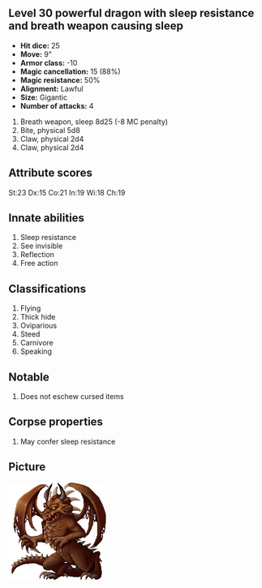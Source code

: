 ## Level 30 powerful dragon with sleep resistance and breath weapon causing sleep

- **Hit dice:** 25
- **Move:** 9"
- **Armor class:** -10
- **Magic cancellation:** 15 (88%)
- **Magic resistance:** 50%
- **Alignment:** Lawful
- **Size:** Gigantic
- **Number of attacks:** 4
1. Breath weapon, sleep 8d25 (-8 MC penalty)
2. Bite, physical 5d8
3. Claw, physical 2d4
4. Claw, physical 2d4

## Attribute scores

St:23 Dx:15 Co:21 In:19 Wi:18 Ch:19

## Innate abilities

1. Sleep resistance
2. See invisible
3. Reflection
4. Free action

## Classifications

1. Flying
2. Thick hide
3. Oviparious
4. Steed
5. Carnivore
6. Speaking

## Notable

1. Does not eschew cursed items

## Corpse properties

1. May confer sleep resistance

## Picture

![Ancient orange dragon](https://github.com/hyvanmielenpelit/GnollHackTileSet/blob/main/Monsters/ancient_orange_dragon/ancient_orange_dragon.png?raw=true)

